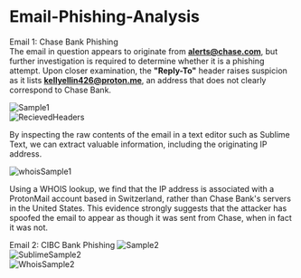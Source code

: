 # Email-Phishing-Analysis
Email 1: Chase Bank Phishing <br>
The email in question appears to originate from **alerts@chase.com**, but further investigation is required to determine whether it is a phishing attempt. Upon closer examination, the **"Reply-To"** header raises suspicion as it lists **kellyellin426@proton.me**, an address that does not clearly correspond to Chase Bank.

![Sample1](https://github.com/user-attachments/assets/1837b96d-bd4b-4676-9ea7-841b5c3ebd08)<br>
![RecievedHeaders](https://github.com/user-attachments/assets/1947ded5-7201-40ab-95c3-01cc8efb80ca)<br>

By inspecting the raw contents of the email in a text editor such as Sublime Text, we can extract valuable information, including the originating IP address. 

![whoisSample1](https://github.com/user-attachments/assets/4450448d-8040-4287-bb4e-9ebb942d142c)<br>

Using a WHOIS lookup, we find that the IP address is associated with a ProtonMail account based in Switzerland, rather than Chase Bank's servers in the United States. This evidence strongly suggests that the attacker has spoofed the email to appear as though it was sent from Chase, when in fact it was not.

Email 2: CIBC Bank Phishing
![Sample2](https://github.com/user-attachments/assets/ff9eff7f-71be-4ab2-80d0-efe9235ea3a8)<br>
![SublimeSample2](https://github.com/user-attachments/assets/0cea38df-fa94-4a7a-8d30-ec66157843ea)<br>
![WhoisSample2](https://github.com/user-attachments/assets/9838fc30-49df-4afc-be7f-d4aad0c2233e)<br>
